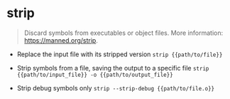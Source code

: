 # strip
> Discard symbols from executables or object files.
> More information: <https://manned.org/strip>.

- Replace the input file with its stripped version
`strip {{path/to/file}}`

- Strip symbols from a file, saving the output to a specific file
`strip {{path/to/input_file}} -o {{path/to/output_file}}`

- Strip debug symbols only
`strip --strip-debug {{path/to/file.o}}`
